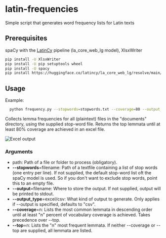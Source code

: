 # latin-frequencies

Simple script that generates word frequency lists for Latin texts

## Prerequisites
spaCy with the [LatinCy](https://huggingface.co/latincy) pipeline (la_core_web_lg model), XlsxWriter 

 ```sh
pip install -U XlsxWriter
pip install -U pip setuptools wheel
pip install -U spacy
pip install https://huggingface.co/latincy/la_core_web_lg/resolve/main/la_core_web_lg-any-py3-none-any.whl
```


## Usage
Example:
 ```sh
   python frequency.py --stopwords=stopwords.txt --coverage=80 --output_type=excel --output=output.xlsx documents
 ```
 Collects lemma frequencies for all (plaintext) files in the "documents" directory, using the supplied stop-word file. Returns the top lemmata until at least 80% coverage are achieved in an excel file.
 
![Excel output](https://i.imgur.com/rYAt8Ni.png)
 
 ### Arguments
* path: Path of a file or folder to process (obligatory).
* __--stopwords__=filename: Path of a textfile containing a list of stop words (one entry per line). If not supplied, the default stop-word list oft the spaCy model is used. So if you don't want to exclude stop words, point this to an empty file.
* __--output__=filename: Where to store the output. If not supplied, output will be printed to stdout.
* __--output_type__=excel/csv: What kind of output to generate. Only applies if --output is specified, defaults to "csv".
* __--coverage__=n: Lists the most common lemmata in descending order until at least "n" percent of vocabulary coverage is achieved. Takes precedence over --top.
* __--top__=n: Lists the "n" most frequent lemmata. If neither --coverage or --top are supplied, all lemmata are listed. 
